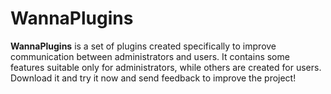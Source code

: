 # WannaPlugins 
**WannaPlugins** is a set of plugins created specifically to improve communication between administrators and users. It contains some features suitable only for administrators, while others are created for users. Download it and try it now and send feedback to improve the project!
